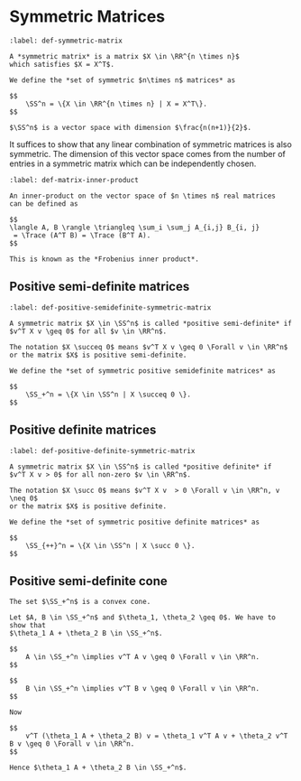 # Symmetric Matrices

````{prf:definition} Symmetric matrix
:label: def-symmetric-matrix

A *symmetric matrix* is a matrix $X \in \RR^{n \times n}$
which satisfies $X = X^T$.

We define the *set of symmetric $n\times n$ matrices* as

$$
    \SS^n = \{X \in \RR^{n \times n} | X = X^T\}.
$$
````

````{prf:proposition}
$\SS^n$ is a vector space with dimension $\frac{n(n+1)}{2}$.
````
It suffices to show that any linear combination of symmetric
matrices is also symmetric. The dimension of this vector 
space comes from the number of entries in a symmetric matrix
which can be independently chosen.

```{prf:definition} Matrix inner product
:label: def-matrix-inner-product

An inner-product on the vector space of $n \times n$ real matrices 
can be defined as

$$
\langle A, B \rangle \triangleq \sum_i \sum_j A_{i,j} B_{i, j} 
 = \Trace (A^T B) = \Trace (B^T A).
$$

This is known as the *Frobenius inner product*.
```

## Positive semi-definite matrices

````{prf:definition} Positive semidefinite matrix
:label: def-positive-semidefinite-symmetric-matrix

A symmetric matrix $X \in \SS^n$ is called *positive semi-definite* if
$v^T X v \geq 0$ for all $v \in \RR^n$.

The notation $X \succeq 0$ means $v^T X v \geq 0 \Forall v \in \RR^n$
or the matrix $X$ is positive semi-definite.

We define the *set of symmetric positive semidefinite matrices* as

$$
    \SS_+^n = \{X \in \SS^n | X \succeq 0 \}.
$$
````
## Positive definite matrices

````{prf:definition} Positive definite matrix
:label: def-positive-definite-symmetric-matrix

A symmetric matrix $X \in \SS^n$ is called *positive definite* if
$v^T X v > 0$ for all non-zero $v \in \RR^n$.

The notation $X \succ 0$ means $v^T X v  > 0 \Forall v \in \RR^n, v \neq 0$
or the matrix $X$ is positive definite.

We define the *set of symmetric positive definite matrices* as

$$
    \SS_{++}^n = \{X \in \SS^n | X \succ 0 \}.
$$
````

## Positive semi-definite cone

````{prf:proposition}
The set $\SS_+^n$ is a convex cone.
````

````{prf:proof}
Let $A, B \in \SS_+^n$ and $\theta_1, \theta_2 \geq 0$. We have to show that
$\theta_1 A + \theta_2 B \in \SS_+^n$.

$$
    A \in \SS_+^n \implies v^T A v \geq 0 \Forall v \in \RR^n.
$$

$$
    B \in \SS_+^n \implies v^T B v \geq 0 \Forall v \in \RR^n.
$$

Now

$$
    v^T (\theta_1 A + \theta_2 B) v = \theta_1 v^T A v + \theta_2 v^T B v \geq 0 \Forall v \in \RR^n.
$$

Hence $\theta_1 A + \theta_2 B \in \SS_+^n$.
````
